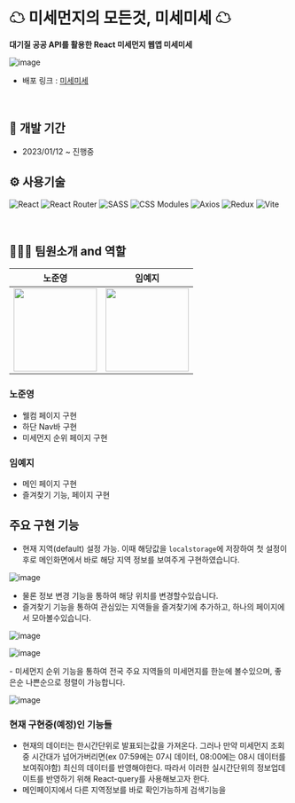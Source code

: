 # ☁ 미세먼지의 모든것, 미세미세 ☁

**대기질 공공 API를 활용한 React 미세먼지 웹앱 미세미세**

![image](https://user-images.githubusercontent.com/35508595/215952575-0515ac86-75d5-4041-9a71-549bc5c54368.png)

- 배포 링크 : [미세미세](https://misaemisae.netlify.app/)
<br/>

## 📅 개발 기간

- 2023/01/12 ~ 진행중

## ⚙ 사용기술

![React](https://img.shields.io/badge/react-%2320232a.svg?style=for-the-badge&logo=react&logoColor=%2361DAFB)
![React Router](https://img.shields.io/badge/React_Router-CA4245?style=for-the-badge&logo=react-router&logoColor=white)
![SASS](https://img.shields.io/badge/SASS-hotpink.svg?style=for-the-badge&logo=SASS&logoColor=white)
![CSS Modules](https://img.shields.io/badge/CSS_Modules-000000?style=for-the-badge&logo=css-modules&logoColor=white)
![Axios](https://img.shields.io/badge/Axios-5A29E4?style=for-the-badge&logo=axios&logoColor=white)
![Redux](https://img.shields.io/badge/redux-%23593d88.svg?style=for-the-badge&logo=redux&logoColor=white)
![Vite](https://img.shields.io/badge/vite-%23646CFF.svg?style=for-the-badge&logo=vite&logoColor=white)

<br/>

## 🧑‍🤝‍🧑 팀원소개 and 역할

<table>
<thead>
<tr>
<th align="center">노준영</th>
<th align="center">임예지</th>
</tr>
</thead>
<tbody>
<tr>
<td align="center"><a target="_blank" rel="noopener noreferrer nofollow" href="https://github.com/ghgt1"><img src="https://avatars.githubusercontent.com/u/35508595?v=4" width="150" style="max-width: 100%;"></a></td>
<td align="center"><a target="_blank" rel="noopener noreferrer nofollow" href="https://github.com/1myeji"><img src="https://avatars.githubusercontent.com/u/106291546?v=4" width="150" style="max-width: 100%;"></a></td>
</tr>
</tbody>
</table>


### 노준영

- 웰컴 페이지 구현
- 하단 Nav바 구현
- 미세먼지 순위 페이지 구현


### 임예지

- 메인 페이지 구현
- 즐겨찾기 기능, 페이지 구현

## 주요 구현 기능

- 현재 지역(default) 설정 가능. 이때 해당값을 `localstorage`에 저장하여 첫 설정이후로 메인화면에서 바로 해당 지역 정보를 보여주게 구현하였습니다.

<p align="center">

![image](https://user-images.githubusercontent.com/35508595/215954836-5302fff6-a98c-4f37-9d4c-13045ef36f54.png)
</p>

- 물론 정보 변경 기능을 통하여 해당 위치를 변경할수있습니다.
- 즐겨찾기 기능을 통하여 관심있는 지역들을 즐겨찾기에 추가하고, 하나의 페이지에서 모아볼수있습니다.

<p align="center">

![image](https://user-images.githubusercontent.com/35508595/215954911-750250ac-5d16-4be8-828a-0f2d9c32272c.png)
</p>

<p align="center">

![image](https://user-images.githubusercontent.com/35508595/215954930-bcbaa7b4-195b-4a32-9cbb-a0beb0239088.png)
</p>
- 미세먼지 순위 기능을 통하여 전국 주요 지역들의 미세먼지를 한눈에 볼수있으며, 좋은순 나쁜순으로 정렬이 가능합니다.

<p align="center">

![image](https://user-images.githubusercontent.com/35508595/215954976-4aa5d5d9-f8e1-4122-998c-1fa5252f9f2c.png)
</p>

### 현재 구현중(예정)인 기능들

- 현재의 데이터는 한시간단위로 발표되는값을 가져온다. 그러나 만약 미세먼지 조회중 시간대가 넘어가버리면(ex 07:59에는 07시 데이터, 08:00에는 08시 데이터를 보여줘야함) 최신의 데이터를 반영해야한다. 따라서 이러한 실시간단위의 정보업데이트를 반영하기 위해 React-query를 사용해보고자 한다.
- 메인페이지에서 다른 지역정보를 바로 확인가능하게 검색기능을 
